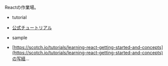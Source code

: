 Reactの作業場。  

* tutorial
 - [公式チュートリアル](https://facebook.github.io/react/docs/tutorial-ja-JP.html)
* sample
 - [https://scotch.io/tutorials/learning-react-getting-started-and-concepts](https://scotch.io/tutorials/learning-react-getting-started-and-concepts)の写経...
